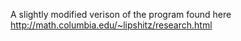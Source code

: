 A slightly modified verison of the program found here 
http://math.columbia.edu/~lipshitz/research.html